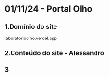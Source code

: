 # 01/11/24 - Portal Olho

## 1.Domínio do site

laboratorioolho.vercel.app

## 2.Conteúdo do site - Alessandro

## 3
